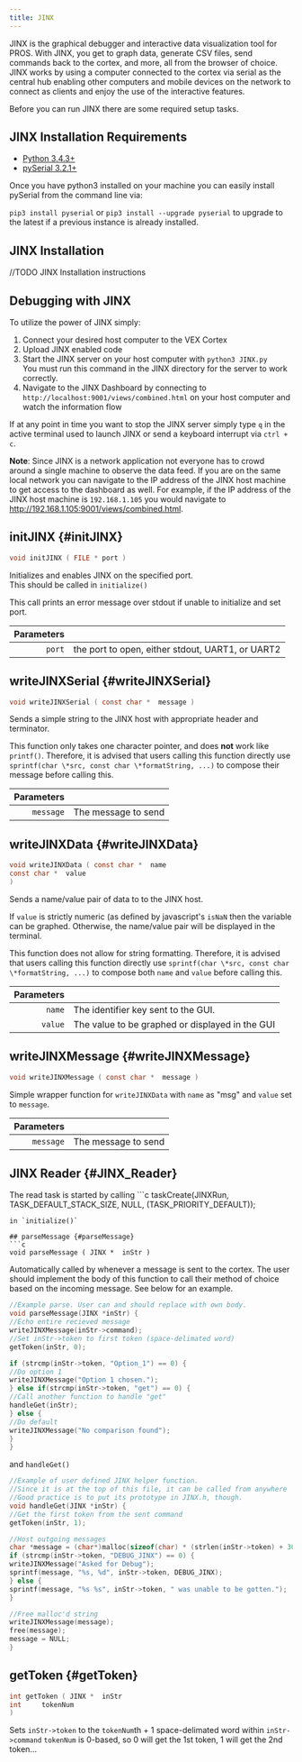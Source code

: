 ```yaml
---
title: JINX
---
```


JINX is the graphical debugger and interactive data visualization tool for PROS. With JINX, you get to graph data, generate CSV files, send commands back to the cortex, and more, all from the browser of choice. JINX works by using a computer connected to the cortex via serial as the central hub enabling other computers and mobile devices on the network to connect as clients and enjoy the use of the interactive features.

Before you can run JINX there are some required setup tasks.

## JINX Installation Requirements

* [Python 3.4.3+](https://www.python.org/downloads/)
* [pySerial 3.2.1+](http://pyserial.readthedocs.io/en/latest/pyserial.html)

Once you have python3 installed on your machine you can easily install pySerial from the command line via:

`pip3 install pyserial` or `pip3 install --upgrade pyserial` to upgrade to the latest if a previous instance is already installed.

## JINX Installation
//TODO JINX Installation instructions

## Debugging with JINX
To utilize the power of JINX simply:

1. Connect your desired host computer to the VEX Cortex
2. Upload JINX enabled code
3. Start the JINX server on your host computer with `python3 JINX.py`  
You must run this command in the JINX directory for the server to work correctly.
4. Navigate to the JINX Dashboard by connecting to `http://localhost:9001/views/combined.html` on your host computer and watch the information flow

If at any point in time you want to stop the JINX server simply type `q` in the active terminal used to launch JINX or send a keyboard interrupt via `ctrl + c`.

__Note__:
Since JINX is a network application not everyone has to crowd around a single machine to observe the data feed. If you are on the same local network you can navigate to the IP address of the JINX host machine to get access to the dashboard as well. For example, if the IP address of the JINX host machine is `192.168.1.105` you would navigate to http://192.168.1.105:9001/views/combined.html.

## initJINX {#initJINX}
```c
void initJINX ( FILE * port )
```
Initializes and enables JINX on the specified port.  
This should be called in `initialize()`

This call prints an error message over stdout if unable to initialize and set port.

| Parameters | |
| ---:|:--- |
| `port` | the port to open, either stdout, UART1, or UART2 |


## writeJINXSerial {#writeJINXSerial}
```c
void writeJINXSerial ( const char *  message )
```  
Sends a simple string to the JINX host with appropriate header and terminator.

This function only takes one character pointer, and does __not__ work like `printf()`. Therefore, it is advised that users calling this function directly use `sprintf(char \*src, const char \*formatString, ...)` to compose their message before calling this.

| Parameters | |
| ---:|:--- |
| `message` | The message to send |

## writeJINXData {#writeJINXData}
```c
void writeJINXData ( const char *  name
const char *  value
)
```
Sends a name/value pair of data to to the JINX host.

If `value` is strictly numeric (as defined by javascript's `isNaN` then the variable can be graphed. Otherwise, the name/value pair will be displayed in the terminal.

This function does not allow for string formatting. Therefore, it is advised that users calling this function directly use `sprintf(char \*src, const char \*formatString, ...)` to compose both `name` and `value` before calling this.

| Parameters | |
| ---:|:--- |
| `name` | The identifier key sent to the GUI. |
| `value` | The value to be graphed or displayed in the GUI |

## writeJINXMessage {#writeJINXMessage}
```c
void writeJINXMessage ( const char *  message )
```
Simple wrapper function for `writeJINXData` with `name` as "msg" and `value` set to `message`.

| Parameters | |
| ---:|:--- |
| `message` | The message to send |


## JINX Reader {#JINX_Reader}  
The read task is started by calling ```c
taskCreate(JINXRun, TASK_DEFAULT_STACK_SIZE, NULL, (TASK_PRIORITY_DEFAULT));
```
in `initialize()`

## parseMessage {#parseMessage}    
```c  
void parseMessage ( JINX *  inStr )  
```  

Automatically called by whenever a message is sent to the cortex. The user should implement the body of this function to call their method of choice based on the incoming message. See below for an example.


```c
//Example parse. User can and should replace with own body.
void parseMessage(JINX *inStr) {
//Echo entire recieved message
writeJINXMessage(inStr->command);
//Set inStr->token to first token (space-delimated word)
getToken(inStr, 0);   

if (strcmp(inStr->token, "Option_1") == 0) {
//Do option 1
writeJINXMessage("Option 1 chosen.");
} else if(strcmp(inStr->token, "get") == 0) {
//Call another function to handle "get"
handleGet(inStr);
} else {
//Do default
writeJINXMessage("No comparison found");
}
}
```   
and `handleGet()`   

```c  
//Example of user defined JINX helper function.  
//Since it is at the top of this file, it can be called from anywhere   else in this file.  
//Good practice is to put its prototype in JINX.h, though.  
void handleGet(JINX *inStr) {  
//Get the first token from the sent command  
getToken(inStr, 1);

//Host outgoing messages
char *message = (char*)malloc(sizeof(char) * (strlen(inStr->token) + 30));
if (strcmp(inStr->token, "DEBUG_JINX") == 0) {
writeJINXMessage("Asked for Debug");
sprintf(message, "%s, %d", inStr->token, DEBUG_JINX);
} else {
sprintf(message, "%s %s", inStr->token, " was unable to be gotten.");
}

//Free malloc'd string
writeJINXMessage(message);
free(message);
message = NULL;
}
```

## getToken {#getToken}
```c
int getToken ( JINX *  inStr
int     tokenNum
)
```
Sets `inStr->token` to the `tokenNum`th + 1 space-delimated word within `inStr->command`
`tokenNum` is 0-based, so 0 will get the 1st token, 1 will get the 2nd token...
